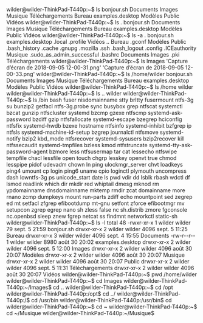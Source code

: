 wilder@wilder-ThinkPad-T440p:~$ ls
bonjour.sh  Documents         Images   Musique  Téléchargements
Bureau      examples.desktop  Modèles  Public   Vidéos
wilder@wilder-ThinkPad-T440p:~$ ls .
bonjour.sh  Documents         Images   Musique  Téléchargements
Bureau      examples.desktop  Modèles  Public   Vidéos
wilder@wilder-ThinkPad-T440p:~$ ls -a
.              bonjour.sh  examples.desktop  .local    .profile                   Vidéos
..             Bureau      .gconf            Modèles   Public
.bash_history  .cache      .gnupg            .mozilla  .ssh
.bash_logout   .config     .ICEauthority     Musique   .sudo_as_admin_successful
.bashrc        Documents   Images            .pki      Téléchargements
wilder@wilder-ThinkPad-T440p:~$ ls Images
'Capture d’écran de 2018-09-05 12-00-31.png'  'Capture d’écran de 2018-09-05 12-00-33.png'
wilder@wilder-ThinkPad-T440p:~$ ls /home/wilder
bonjour.sh  Documents         Images   Musique  Téléchargements
Bureau      examples.desktop  Modèles  Public   Vidéos
wilder@wilder-ThinkPad-T440p:~$ ls /home
wilder
wilder@wilder-ThinkPad-T440p:~$ ls ..
wilder
wilder@wilder-ThinkPad-T440p:~$ ls /bin
bash           fuser       nisdomainname  stty
brltty         fusermount  ntfs-3g        su
bunzip2        getfacl     ntfs-3g.probe  sync
busybox        grep        ntfscat        systemctl
bzcat          gunzip      ntfscluster    systemd
bzcmp          gzexe       ntfscmp        systemd-ask-password
bzdiff         gzip        ntfsfallocate  systemd-escape
bzegrep        hciconfig   ntfsfix        systemd-hwdb
bzexe          hostname    ntfsinfo       systemd-inhibit
bzfgrep        ip          ntfsls         systemd-machine-id-setup
bzgrep         journalctl  ntfsmove       systemd-notify
bzip2          kbd_mode    ntfsrecover    systemd-sysusers
bzip2recover   kill        ntfssecaudit   systemd-tmpfiles
bzless         kmod        ntfstruncate   systemd-tty-ask-password-agent
bzmore         less        ntfsusermap    tar
cat            lessecho    ntfswipe       tempfile
chacl          lessfile    open           touch
chgrp          lesskey     openvt         true
chmod          lesspipe    pidof          udevadm
chown          ln          ping           ulockmgr_server
chvt           loadkeys    ping4          umount
cp             login       ping6          uname
cpio           loginctl    plymouth       uncompress
dash           lowntfs-3g  ps             unicode_start
date           ls          pwd            vdir
dd             lsblk       rbash          wdctl
df             lsmod       readlink       which
dir            mkdir       red            whiptail
dmesg          mknod       rm             ypdomainname
dnsdomainname  mktemp      rmdir          zcat
domainname     more        rnano          zcmp
dumpkeys       mount       run-parts      zdiff
echo           mountpoint  sed            zegrep
ed             mt          setfacl        zfgrep
efibootdump    mt-gnu      setfont        zforce
efibootmgr     mv          setupcon       zgrep
egrep          nano        sh             zless
false          nc          sh.distrib     zmore
fgconsole      nc.openbsd  sleep          znew
fgrep          netcat      ss
findmnt        networkctl  static-sh
wilder@wilder-ThinkPad-T440p:~$ ls -l
total 48
-rwxr-xr-x 1 wilder wilder   79 sept.  5 21:59 bonjour.sh
drwxr-xr-x 2 wilder wilder 4096 sept.  5 11:25 Bureau
drwxr-xr-x 3 wilder wilder 4096 sept.  4 15:55 Documents
-rw-r--r-- 1 wilder wilder 8980 août  30 20:02 examples.desktop
drwxr-xr-x 2 wilder wilder 4096 sept.  5 12:00 Images
drwxr-xr-x 2 wilder wilder 4096 août  30 20:07 Modèles
drwxr-xr-x 2 wilder wilder 4096 août  30 20:07 Musique
drwxr-xr-x 2 wilder wilder 4096 août  30 20:07 Public
drwxr-xr-x 2 wilder wilder 4096 sept.  5 11:31 Téléchargements
drwxr-xr-x 2 wilder wilder 4096 août  30 20:07 Vidéos
wilder@wilder-ThinkPad-T440p:~$ pwd
/home/wilder
wilder@wilder-ThinkPad-T440p:~$ cd Images
wilder@wilder-ThinkPad-T440p:~/Images$ cd ..
wilder@wilder-ThinkPad-T440p:~$ cd /opt
wilder@wilder-ThinkPad-T440p:/opt$ cd ../
wilder@wilder-ThinkPad-T440p:/$ cd /usr/bin
wilder@wilder-ThinkPad-T440p:/usr/bin$ cd
wilder@wilder-ThinkPad-T440p:~$ cd ~
wilder@wilder-ThinkPad-T440p:~$ cd ~/Musique
wilder@wilder-ThinkPad-T440p:~/Musique$ 
